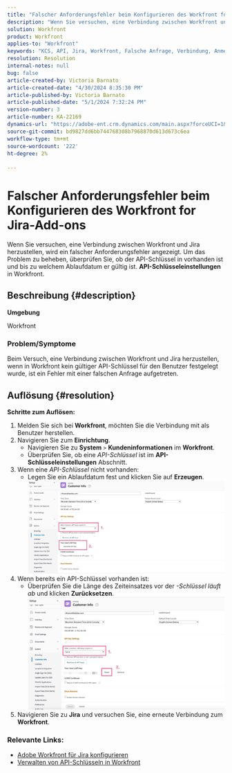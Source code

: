 ```yaml
---
title: "Falscher Anforderungsfehler beim Konfigurieren des Workfront for Jira-Add-ons"
description: "Wenn Sie versuchen, eine Verbindung zwischen Workfront und Jira herzustellen, wird ein falscher Anforderungsfehler angezeigt."
solution: Workfront
product: Workfront
applies-to: "Workfront"
keywords: "KCS, API, Jira, Workfront, Falsche Anfrage, Verbindung, Anmeldung"
resolution: Resolution
internal-notes: null
bug: false
article-created-by: Victoria Barnato
article-created-date: "4/30/2024 8:35:30 PM"
article-published-by: Victoria Barnato
article-published-date: "5/1/2024 7:32:24 PM"
version-number: 3
article-number: KA-22169
dynamics-url: "https://adobe-ent.crm.dynamics.com/main.aspx?forceUCI=1&pagetype=entityrecord&etn=knowledgearticle&id=8ae34b2d-3107-ef11-9f8a-6045bd0a08d9"
source-git-commit: bd9827dd6bb744768308b7968870d613d673c6ea
workflow-type: tm+mt
source-wordcount: '222'
ht-degree: 2%

---
```


# Falscher Anforderungsfehler beim Konfigurieren des Workfront for Jira-Add-ons


Wenn Sie versuchen, eine Verbindung zwischen Workfront und Jira herzustellen, wird ein falscher Anforderungsfehler angezeigt. Um das Problem zu beheben, überprüfen Sie, ob der API-Schlüssel in vorhanden ist und bis zu welchem Ablaufdatum er gültig ist. <b>API-Schlüsseleinstellungen</b> in Workfront.

## Beschreibung {#description}


<b>Umgebung</b>

Workfront

### <b>Problem/Symptome</b>

Beim Versuch, eine Verbindung zwischen Workfront und Jira herzustellen, wenn in Workfront kein gültiger API-Schlüssel für den Benutzer festgelegt wurde, ist ein Fehler mit einer falschen Anfrage aufgetreten.


## Auflösung {#resolution}

<b>Schritte zum Auflösen:</b>
1. Melden Sie sich bei <b>Workfront</b>, möchten Sie die Verbindung mit als Benutzer herstellen.
2. Navigieren Sie zum <b>Einrichtung</b>.
   - Navigieren Sie zu <b>System</b> `>`  <b>Kundeninformationen</b> im <b>Workfront</b>.
   - Überprüfen Sie, ob eine *API-Schlüssel* ist im <b>API-Schlüsseleinstellungen</b> Abschnitt.
3. Wenn eine *API-Schlüssel* nicht vorhanden:
   - Legen Sie ein Ablaufdatum fest und klicken Sie auf <b>Erzeugen</b>.![](assets/8674b399-6903-ee11-8f6e-6045bd006c82.png)
4. Wenn bereits ein API-Schlüssel vorhanden ist:
   - Überprüfen Sie die Länge des Zeiteinsatzes vor der *-Schlüssel läuft ab* und klicken <b>Zurücksetzen</b>.![](assets/85b20db8-6903-ee11-8f6e-6045bd006c82.png)
5. Navigieren Sie zu <b>Jira</b> und versuchen Sie, eine erneute Verbindung zum <b>Workfront</b>.




### <b>Relevante Links:</b>

- [Adobe Workfront für Jira konfigurieren](https://experienceleague.adobe.com/docs/workfront/using/adobe-workfront-integrations/workfront-for-jira/configure-workfront-for-jira.html?lang=en)
- [Verwalten von API-Schlüsseln in Workfront](https://experienceleague.adobe.com/docs/workfront/using/administration-and-setup/manage-wf/security/manage-api-keys.html?lang=en)

